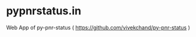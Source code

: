 pypnrstatus.in
==============

Web App of py-pnr-status ( https://github.com/vivekchand/py-pnr-status )
